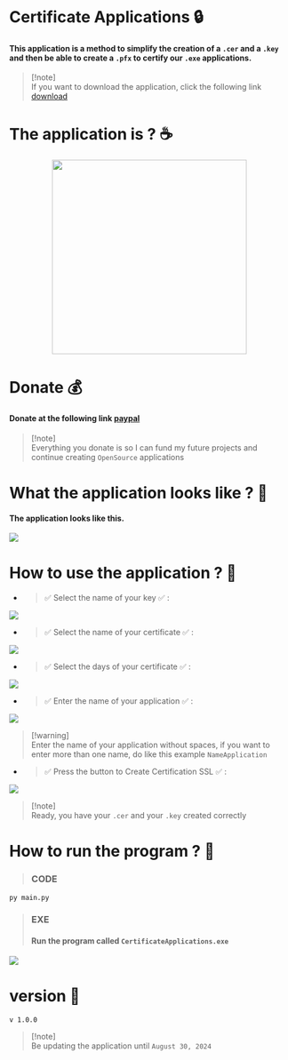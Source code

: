 # Certificate Applications 🔒

#### This application is a method to simplify the creation of a `.cer` and a `.key` and then be able to create a `.pfx` to certify our `.exe` applications.
> [!note]\
> If you want to download the application, click the following link [download](https://github.com/rickyto-dev/CertificationAppsOpenSSL/releases)

# The application is ? ☕

<p align="center">
  <img src="https://i.imgur.com/92RG7xh.png" width='350px'>
</p>

# Donate 💰

#### Donate at the following link [paypal](https://www.paypal.com/paypalme/xrickytox?country.x=MX&locale.x=es_XC)

> [!note]\
> Everything you donate is so I can fund my future projects and continue creating `OpenSource` applications

# What the application looks like ? 🤔

#### The application looks like this.
<img src='https://i.imgur.com/KSPpTLt.png'> 

# How to use the application ? 🤔

* > ✅ Select the name of your key ✅ :
<img src='https://i.imgur.com/dbnoCkA.png'>

* > ✅ Select the name of your certificate ✅ :
<img src='https://i.imgur.com/uwLOPsR.png'>

* > ✅ Select the days of your certificate ✅ :
<img src='https://i.imgur.com/H9hYLQ4.png'>

* > ✅ Enter the name of your application ✅ :
<img src='https://i.imgur.com/sS5nHyp.png'>

> [!warning]\
> Enter the name of your application without spaces, if you want to enter more than one name, do like this example `NameApplication`

* > ✅ Press the button to Create Certification SSL ✅ :
<img src='https://i.imgur.com/e0CSEXT.png'>

> [!note]\
> Ready, you have your `.cer` and your `.key` created correctly

# How to run the program ? 🤔

> ### CODE
```text
py main.py
```
> ### EXE
> #### Run the program called `CertificateApplications.exe`
<img src='https://i.imgur.com/8YkdT43.png'>

# version 📢
```text
v 1.0.0
```
> [!note]\
> Be updating the application until `August 30, 2024`
